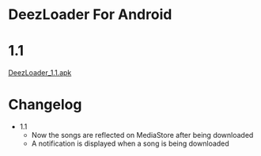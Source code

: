# DeezLoader For Android 

# 1.1

[DeezLoader_1.1.apk](https://gitlab.com/DT3264/DeezLoader-Android/raw/master/Release/DeezLoader_debug_1.1.apk)


# Changelog

- 1.1
    -  Now the songs are reflected on MediaStore after being downloaded
    -  A notification is displayed when a song is being downloaded